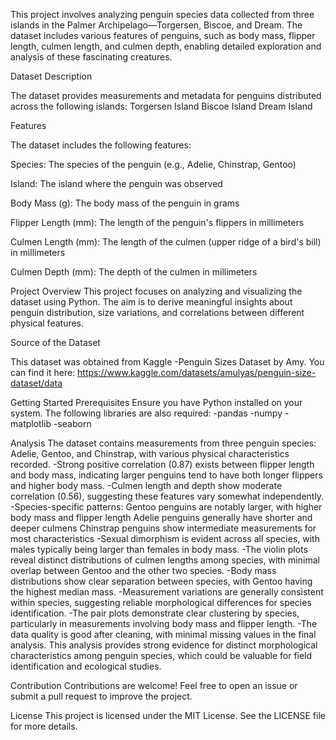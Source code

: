 This project involves analyzing penguin species data collected from three islands in the Palmer Archipelago—Torgersen, Biscoe, and Dream. The dataset includes various features of penguins, such as body mass, flipper length, culmen length, and culmen depth, enabling detailed exploration and analysis of these fascinating creatures.

Dataset Description

The dataset provides measurements and metadata for penguins distributed across the following islands:
Torgersen Island
Biscoe Island
Dream Island

Features

The dataset includes the following features:

Species: The species of the penguin (e.g., Adelie, Chinstrap, Gentoo)

Island: The island where the penguin was observed

Body Mass (g): The body mass of the penguin in grams

Flipper Length (mm): The length of the penguin's flippers in millimeters

Culmen Length (mm): The length of the culmen (upper ridge of a bird's bill) in millimeters

Culmen Depth (mm): The depth of the culmen in millimeters

Project Overview
This project focuses on analyzing and visualizing the dataset using Python. The aim is to derive meaningful insights about penguin distribution, size variations, and correlations between different physical features.

Source of the Dataset

This dataset was obtained from Kaggle -Penguin Sizes Dataset by Amy. You can find it here: 
https://www.kaggle.com/datasets/amulyas/penguin-size-dataset/data

Getting Started
Prerequisites
Ensure you have Python installed on your system. 
The following libraries are also required:
-pandas
-numpy
-matplotlib
-seaborn

Analysis
The dataset contains measurements from three penguin species: Adelie, Gentoo, and Chinstrap, with various physical characteristics recorded.
-Strong positive correlation (0.87) exists between flipper length and body mass, indicating larger penguins tend to have both longer flippers and higher body mass.
-Culmen length and depth show moderate correlation (0.56), suggesting these features vary somewhat independently.
-Species-specific patterns:
  Gentoo penguins are notably larger, with higher body mass and flipper length
  Adelie penguins generally have shorter and deeper culmens
  Chinstrap penguins show intermediate measurements for most characteristics
-Sexual dimorphism is evident across all species, with males typically being larger than females in body mass.
-The violin plots reveal distinct distributions of culmen lengths among species, with minimal overlap between Gentoo and the other two species.
-Body mass distributions show clear separation between species, with Gentoo having the highest median mass.
-Measurement variations are generally consistent within species, suggesting reliable morphological differences for species identification.
-The pair plots demonstrate clear clustering by species, particularly in measurements involving body mass and flipper length.
-The data quality is good after cleaning, with minimal missing values in the final analysis.
This analysis provides strong evidence for distinct morphological characteristics among penguin species, which could be valuable for field identification and ecological studies.

Contribution
Contributions are welcome! Feel free to open an issue or submit a pull request to improve the project.

License
This project is licensed under the MIT License. See the LICENSE file for more details.
